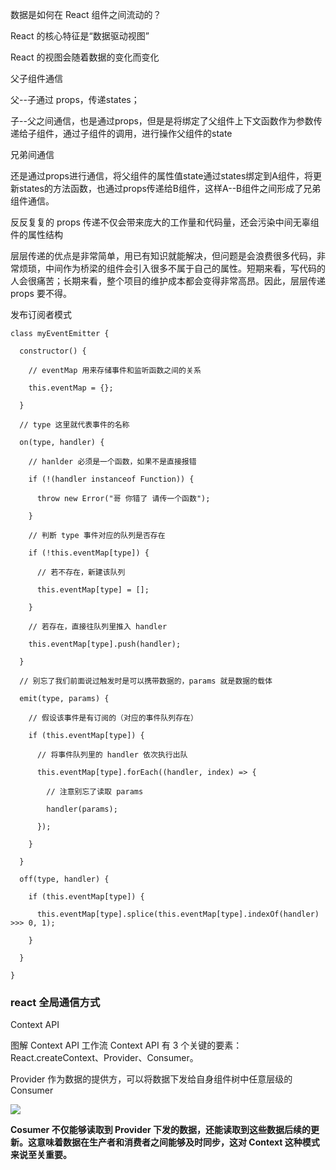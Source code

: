 数据是如何在 React 组件之间流动的？

React 的核心特征是“数据驱动视图”

React 的视图会随着数据的变化而变化

父子组件通信

父--子通过 props，传递states；

子--父之间通信，也是通过props，但是是将绑定了父组件上下文函数作为参数传递给子组件，通过子组件的调用，进行操作父组件的state

兄弟间通信

还是通过props进行通信，将父组件的属性值state通过states绑定到A组件，将更新states的方法函数，也通过props传递给B组件，这样A--B组件之间形成了兄弟组件通信。

反反复复的 props 传递不仅会带来庞大的工作量和代码量，还会污染中间无辜组件的属性结构

层层传递的优点是非常简单，用已有知识就能解决，但问题是会浪费很多代码，非常烦琐，中间作为桥梁的组件会引入很多不属于自己的属性。短期来看，写代码的人会很痛苦；长期来看，整个项目的维护成本都会变得非常高昂。因此，层层传递 props 要不得。



发布订阅者模式

```
class myEventEmitter {

  constructor() {

    // eventMap 用来存储事件和监听函数之间的关系

    this.eventMap = {};

  }

  // type 这里就代表事件的名称

  on(type, handler) {

    // hanlder 必须是一个函数，如果不是直接报错

    if (!(handler instanceof Function)) {

      throw new Error("哥 你错了 请传一个函数");

    }

    // 判断 type 事件对应的队列是否存在

    if (!this.eventMap[type]) {

      // 若不存在，新建该队列

      this.eventMap[type] = [];

    }

    // 若存在，直接往队列里推入 handler

    this.eventMap[type].push(handler);

  }

  // 别忘了我们前面说过触发时是可以携带数据的，params 就是数据的载体

  emit(type, params) {

    // 假设该事件是有订阅的（对应的事件队列存在）

    if (this.eventMap[type]) {

      // 将事件队列里的 handler 依次执行出队

      this.eventMap[type].forEach((handler, index) => {

        // 注意别忘了读取 params

        handler(params);

      });

    }

  }

  off(type, handler) {

    if (this.eventMap[type]) {

      this.eventMap[type].splice(this.eventMap[type].indexOf(handler) >>> 0, 1);

    }

  }

}

```

### react 全局通信方式

Context API

图解 Context API 工作流
Context API 有 3 个关键的要素：React.createContext、Provider、Consumer。

Provider 作为数据的提供方，可以将数据下发给自身组件树中任意层级的 Consumer

![](E:\20210703\FontEndReview\summarize\hooks\asstes\img.png)

**Cosumer 不仅能够读取到 Provider 下发的数据，还能读取到这些数据后续的更新。这意味着数据在生产者和消费者之间能够及时同步，这对 Context 这种模式来说至关重要。**

